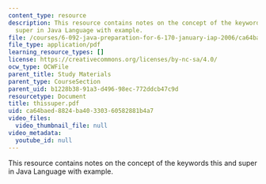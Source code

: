 ```yaml
---
content_type: resource
description: This resource contains notes on the concept of the keywords this and
  super in Java Language with example.
file: /courses/6-092-java-preparation-for-6-170-january-iap-2006/ca64baed8824ba40330360582881b4a7_thissuper.pdf
file_type: application/pdf
learning_resource_types: []
license: https://creativecommons.org/licenses/by-nc-sa/4.0/
ocw_type: OCWFile
parent_title: Study Materials
parent_type: CourseSection
parent_uid: b1228b38-91a3-d496-98ec-772ddcb47c9d
resourcetype: Document
title: thissuper.pdf
uid: ca64baed-8824-ba40-3303-60582881b4a7
video_files:
  video_thumbnail_file: null
video_metadata:
  youtube_id: null
---
```

This resource contains notes on the concept of the keywords this and super in Java Language with example.